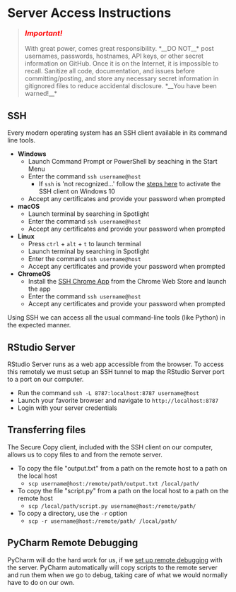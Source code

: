 # Server Access Instructions

> <h3 style="color: red; font-style: italic; font-weight: 700; margin-top: 0;">Important!</h3> With great power, comes great responsibility. *__DO NOT__* post usernames, passwords, hostnames, API keys, or other secret information on GitHub. Once it is on the Internet, it is impossible to recall. Sanitize all code, documentation, and issues before committing/posting, and store any necessary secret information in gitignored files to reduce accidental disclosure. *__You have been warned!__*

## SSH
Every modern operating system has an SSH client available in its command line tools.
- __Windows__
  - Launch Command Prompt or PowerShell by seaching in the Start Menu
  - Enter the command `ssh username@host`
    - If `ssh` is 'not recognized...' follow the [steps here](https://www.liquidweb.com/kb/using-ssh-client-windows-10/) to activate the SSH client on Windows 10
  - Accept any certificates and provide your password when prompted
- __macOS__
  - Launch terminal by searching in Spotlight
  - Enter the command `ssh username@host`
  - Accept any certificates and provide your password when prompted
- __Linux__
  - Press `ctrl` + `alt` + `t` to launch terminal
  - Launch terminal by searching in Spotlight
  - Enter the command `ssh username@host`
  - Accept any certificates and provide your password when prompted
- __ChromeOS__
  - Install the [SSH Chrome App](https://chrome.google.com/webstore/detail/secure-shell-app/pnhechapfaindjhompbnflcldabbghjo?hl=en) from the Chrome Web Store and launch the app
  - Enter the command `ssh username@host`
  - Accept any certificates and provide your password when prompted

Using SSH we can access all the usual command-line tools (like Python) in the expected manner.

## RStudio Server
RStudio Server runs as a web app accessible from the browser. To access this remotely we must setup an SSH tunnel to map the RStudio Server port to a port on our computer.

- Run the command `ssh -L 8787:localhost:8787 username@host`
- Launch your favorite browser and navigate to `http://localhost:8787`
- Login with your server credentials

## Transferring files
The Secure Copy client, included with the SSH client on our computer, allows us to copy files to and from the remote server.

- To copy the file "output.txt" from a path on the remote host to a path on the local host
  - `scp username@host:/remote/path/output.txt /local/path/`
- To copy the file "script.py" from a path on the local host to a path on the remote host
  - `scp /local/path/script.py username@host:/remote/path/`
- To copy a directory, use the `-r` option
  -  `scp -r username@host:/remote/path/ /local/path/`

## PyCharm Remote Debugging
PyCharm will do the hard work for us, if we [set up remote debugging](https://www.jetbrains.com/help/pycharm/remote-debugging-with-product.html) with the server. PyCharm automatically will copy scripts to the remote server and run them when we go to debug, taking care of what we would normally have to do on our own.
